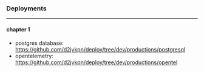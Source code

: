 ### Deployments
---

#### chapter 1
- postgres database: https://github.com/d2jvkpn/deploy/tree/dev/productions/postgresql
- opentelemetry: https://github.com/d2jvkpn/deploy/tree/dev/productions/opentel
